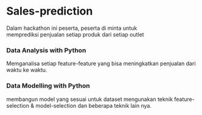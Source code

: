 # Sales-prediction
Dalam hackathon ini peserta, peserta di minta untuk  
memprediksi penjualan setiap produk dari setiap outlet

### Data Analysis with Python
Memganalisa setiap feature-feature yang bisa meningkatkan penjualan dari waktu ke waktu. 


### Data Modelling with Python
membangun model yang sesuai untuk dataset mengunakan teknik feature-selection & model-selection dan beberapa teknik lain nya. 

